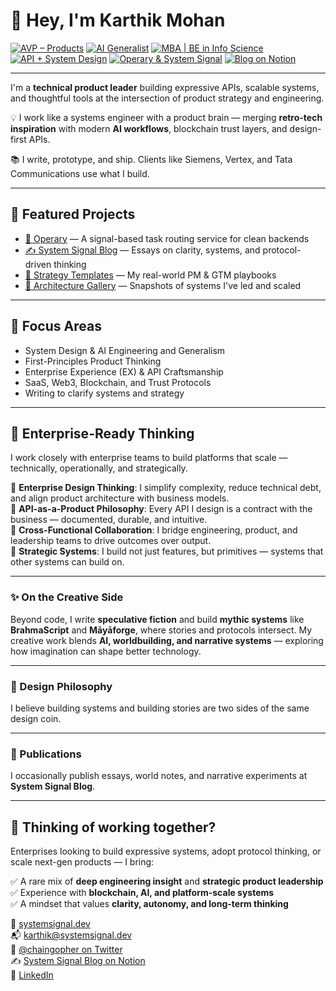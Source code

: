 # 👋 Hey, I'm Karthik Mohan

[![AVP – Products](https://img.shields.io/badge/Role-AVP%20%E2%80%93%20Products-blue)](#)
[![AI Generalist](https://img.shields.io/badge/AI-Generalist-purple)](#)
[![MBA | BE in Info Science](https://img.shields.io/badge/Education-MBA%20%7C%20BE%20in%20Info%20Science-brightgreen)](#)
[![API + System Design](https://img.shields.io/badge/API%20%2B-System%20Design-yellowgreen)](#)
[![Operary & System Signal](https://img.shields.io/badge/Projects-Operary%20%26%20System%20Signal-orange)](#)
[![Blog on Notion](https://img.shields.io/badge/Read-System%20Signal%20Blog-lightgrey)](https://www.notion.so/System-Signal-Blog-1f94f0df7c80805887aedcb1dc6aa810?pvs=4)

---

I'm a **technical product leader** building expressive APIs, scalable systems, and thoughtful tools at the intersection of product strategy and engineering.

💡 I work like a systems engineer with a product brain — merging **retro-tech inspiration** with modern **AI workflows**, blockchain trust layers, and design-first APIs.

📚 I write, prototype, and ship. Clients like Siemens, Vertex, and Tata Communications use what I build.

---

## 🔧 Featured Projects

- [📡 Operary](https://operary.systemsignal.dev) — A signal-based task routing service for clean backends  
- [✍️ System Signal Blog](https://www.notion.so/System-Signal-Blog-1f94f0df7c80805887aedcb1dc6aa810?pvs=4) — Essays on clarity, systems, and protocol-driven thinking  
- [🧰 Strategy Templates](https://systemsignal.dev/templates) — My real-world PM & GTM playbooks  
- [📐 Architecture Gallery](https://systemsignal.dev/projects) — Snapshots of systems I've led and scaled

---

## 🧠 Focus Areas

- System Design & AI Engineering and Generalism
- First-Principles Product Thinking  
- Enterprise Experience (EX) & API Craftsmanship  
- SaaS, Web3, Blockchain, and Trust Protocols  
- Writing to clarify systems and strategy

---

## 🏢 Enterprise-Ready Thinking

I work closely with enterprise teams to build platforms that scale — technically, operationally, and strategically.

🔹 **Enterprise Design Thinking**: I simplify complexity, reduce technical debt, and align product architecture with business models.  
🔹 **API-as-a-Product Philosophy**: Every API I design is a contract with the business — documented, durable, and intuitive.  
🔹 **Cross-Functional Collaboration**: I bridge engineering, product, and leadership teams to drive outcomes over output.  
🔹 **Strategic Systems**: I build not just features, but primitives — systems that other systems can build on.

---
### ✨ On the Creative Side

Beyond code, I write **speculative fiction** and build **mythic systems** like **BrahmaScript** and **Māyāforge**, where stories and protocols intersect. My creative work blends **AI, worldbuilding, and narrative systems** — exploring how imagination can shape better technology.

---

### 🧬 Design Philosophy

I believe building systems and building stories are two sides of the same design coin.

---

### 📖 Publications

I occasionally publish essays, world notes, and narrative experiments at **System Signal Blog**.

---


## 💼 Thinking of working together?

Enterprises looking to build expressive systems, adopt protocol thinking, or scale next-gen products — I bring:

✅ A rare mix of **deep engineering insight** and **strategic product leadership**  
✅ Experience with **blockchain, AI, and platform-scale systems**  
✅ A mindset that values **clarity, autonomy, and long-term thinking**

📡 [systemsignal.dev](https://systemsignal.dev)  
📬 karthik@systemsignal.dev  
🧵 [@chaingopher on Twitter](https://x.com/chaingopher)  
✍️ [System Signal Blog on Notion](https://www.notion.so/System-Signal-Blog-1f94f0df7c80805887aedcb1dc6aa810?pvs=4)  
💼 [LinkedIn](https://www.linkedin.com/in/karthik-m-portfolio/)